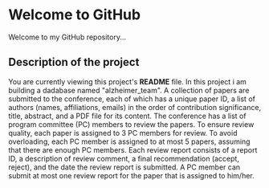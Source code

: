 # Welcome to GitHub

Welcome to my GitHub repository...

## Description of the project

You are currently viewing this project's **README** file.
In this project i am building a dadabase named "alzheimer_team". 
A collection of papers are submitted to the conference, each of which has a unique
paper ID, a list of authors (names, affiliations, emails) in the order of contribution
significance, title, abstract, and a PDF file for its content. The conference has a list of
program committee (PC) members to review the papers. To ensure review quality,
each paper is assigned to 3 PC members for review. To avoid overloading, each PC
member is assigned to at most 5 papers, assuming that there are enough PC
members. Each review report consists of a report ID, a description of review comment,
a final recommendation (accept, reject), and the date the review report is submitted.
A PC member can submit at most one review report for the paper that is assigned to
him/her.

